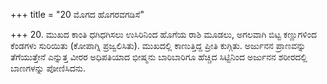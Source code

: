 +++
title = "20 ಮೊಗದ ಹೊಗರವಗಡಿಸೆ"

+++
20. ಮುಖದ ಕಾಂತಿ ಧಗಿಧಗಿಸಲು ಉಸಿರಿನಿಂದ ಹೊಗೆಯ ರಾಶಿ ಮೂಡಲು, ಅಗಲವಾಗಿ ಬಿಟ್ಟ ಕಣ್ಣುಗಳಿಂದ ಕೆಂಡಗಳು ಸುರಿಯಿತು (ಕೋಪಾಗ್ನಿ ಪ್ರಜ್ವಲಿಸಿತು). ಮುಖದಲ್ಲಿ ಕಾಣುತ್ತಿದ್ದ ಪ್ರೀತಿ ಕುಗ್ಗಿತು. ಅರ್ಜುನನ ಪ್ರಾಣವನ್ನು ತೆಗೆಯುತ್ತೇನೆ ಎನ್ನುತ್ತ ವೀರರ ಅಧಿಪತಿಯಾದ ಭೀಷ್ಮನು ಬಾರಿಬಾರಿಗೂ ಹೆಚ್ಚಿದ ಸಿಟ್ಟಿನಿಂದ ಅರ್ಜುನನ ಶರೀರದಲ್ಲಿ  ಬಾಣಗಳನ್ನು ಪೋಣಿಸಿದನು.
